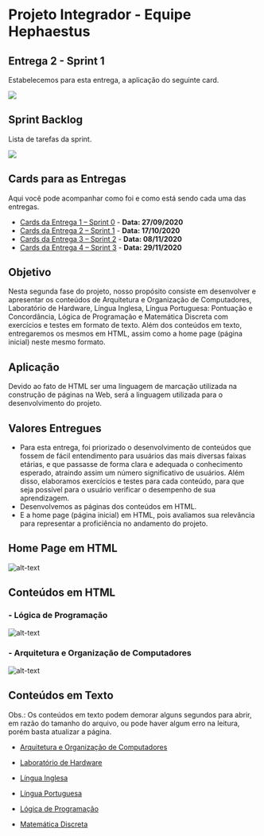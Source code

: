 # Projeto Integrador - Equipe Hephaestus

## Entrega 2 - Sprint 1 

Estabelecemos para esta entrega, a aplicação do seguinte card.

![](https://github.com/AndreSilva358/Hephaestus---Projeto-Integrador/blob/Sprint-1/Sprint%201/Card-2.png)

## Sprint Backlog

Lista de tarefas da sprint.

![](https://github.com/AndreSilva358/Hephaestus---Projeto-Integrador/blob/Sprint-1/Sprint%201/sprints_backlog_page-0002.jpg)

## Cards para as Entregas

Aqui você pode acompanhar como foi e como está sendo cada uma das entregas.

- [Cards da Entrega 1 – Sprint 0]( https://github.com/AndreSilva358/Hephaestus---Projeto-Integrador/projects/2) - **Data: 27/09/2020**
- [Cards da Entrega 2 – Sprint 1]( https://github.com/AndreSilva358/Hephaestus---Projeto-Integrador/projects/1) - **Data: 17/10/2020**
- [Cards da Entrega 3 – Sprint 2]( https://github.com/AndreSilva358/Hephaestus---Projeto-Integrador/projects/3) - **Data: 08/11/2020**
- [Cards da Entrega 4 – Sprint 3](https://github.com/AndreSilva358/Hephaestus---Projeto-Integrador/projects/4) - **Data: 29/11/2020**

## Objetivo

Nesta segunda fase do projeto, nosso propósito consiste em desenvolver e apresentar os conteúdos de Arquitetura e Organização de Computadores, Laboratório de Hardware, Língua Inglesa, Língua Portuguesa: Pontuação e Concordância, Lógica de Programação e Matemática Discreta com exercícios e testes em formato de texto. Além dos conteúdos em texto, entregaremos os mesmos em HTML, assim como a home page (página inicial) neste mesmo formato.

## Aplicação

Devido ao fato de HTML ser uma linguagem de marcação utilizada na construção de páginas na Web, será a linguagem utilizada para o desenvolvimento do projeto.

## Valores Entregues

- Para esta entrega, foi priorizado o desenvolvimento de conteúdos que fossem de fácil entendimento para usuários das mais diversas faixas etárias, e que passasse de forma clara e adequada o conhecimento esperado, atraindo assim um número significativo de usuários. Além disso, elaboramos exercícios e testes para cada conteúdo, para que seja possível para o usuário verificar o desempenho de sua aprendizagem.
- Desenvolvemos as páginas dos conteúdos em HTML.
- E a home page (página inicial) em HTML, pois avaliamos sua relevância para representar a proficiência no andamento do projeto.

## Home Page em HTML

![alt-text](https://github.com/AndreSilva358/Hephaestus---Projeto-Integrador/blob/Sprint-1/Sprint%201/teste.gif?raw=true)

## Conteúdos em HTML

### - Lógica de Programação

![alt-text](https://github.com/AndreSilva358/Hephaestus---Projeto-Integrador/blob/Sprint-1/Sprint%201/algo_pag01.gif)

### - Arquitetura e Organização de Computadores

![alt-text](https://github.com/AndreSilva358/Hephaestus---Projeto-Integrador/blob/Sprint-1/Sprint%201/arc_org_pag01.gif)

## Conteúdos em Texto

Obs.: Os conteúdos em texto podem demorar alguns segundos para abrir, em razão do tamanho do arquivo, ou pode haver algum erro na leitura, porém basta atualizar a página.

- [Arquitetura e Organização de Computadores](https://github.com/AndreSilva358/Hephaestus---Projeto-Integrador/blob/Sprint-1/Sprint%201/Conte%C3%BAdos%20em%20texto/Arquitetura%20e%20Organiza%C3%A7%C3%A3o%20de%20Computadores.pdf)

- [Laboratório de Hardware](https://github.com/AndreSilva358/Hephaestus---Projeto-Integrador/blob/Sprint-1/Sprint%201/Conte%C3%BAdos%20em%20texto/Laborat%C3%B3rio%20de%20Hardware.pdf)

- [Língua Inglesa](https://github.com/AndreSilva358/Hephaestus---Projeto-Integrador/blob/Sprint-1/Sprint%201/Conte%C3%BAdos%20em%20texto/L%C3%ADngua%20Inglesa.pdf)

- [Língua Portuguesa](https://github.com/AndreSilva358/Hephaestus---Projeto-Integrador/blob/Sprint-1/Sprint%201/Conte%C3%BAdos%20em%20texto/L%C3%ADngua%20Portuguesa.pdf)

- [Lógica de Programação](https://github.com/AndreSilva358/Hephaestus---Projeto-Integrador/blob/Sprint-1/Sprint%201/Conte%C3%BAdos%20em%20texto/L%C3%B3gica%20de%20Programa%C3%A7%C3%A3o.pdf)

- [Matemática Discreta](https://github.com/AndreSilva358/Hephaestus---Projeto-Integrador/blob/Sprint-1/Sprint%201/Conte%C3%BAdos%20em%20texto/Matem%C3%A1tica%20Discreta.pdf)
